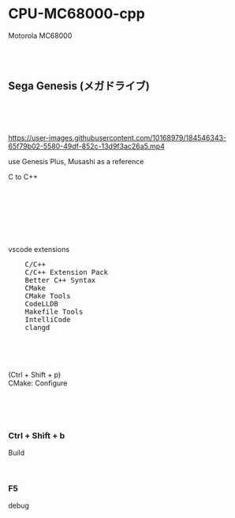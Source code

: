 # CPU-MC68000-cpp

Motorola MC68000

<br><br>

## Sega Genesis (メガドライブ)

<br><br><br>

https://user-images.githubusercontent.com/10168979/184546343-65f79b02-5580-49df-852c-13d9f3ac26a5.mp4



use Genesis Plus, Musashi as a reference  

C to C++



<br><br><br><br><br><br>

vscode extensions

<pre>
    C/C++
    C/C++ Extension Pack
    Better C++ Syntax
    CMake
    CMake Tools
    CodeLLDB
    Makefile Tools
    IntelliCode
    clangd
</pre>

<br><br><br>

(Ctrl + Shift + p)  
CMake: Configure

<br><br><br>

### Ctrl + Shift + b

Build

<br>

### F5

debug



<br><br><br><br><br><br><br><br><br>

